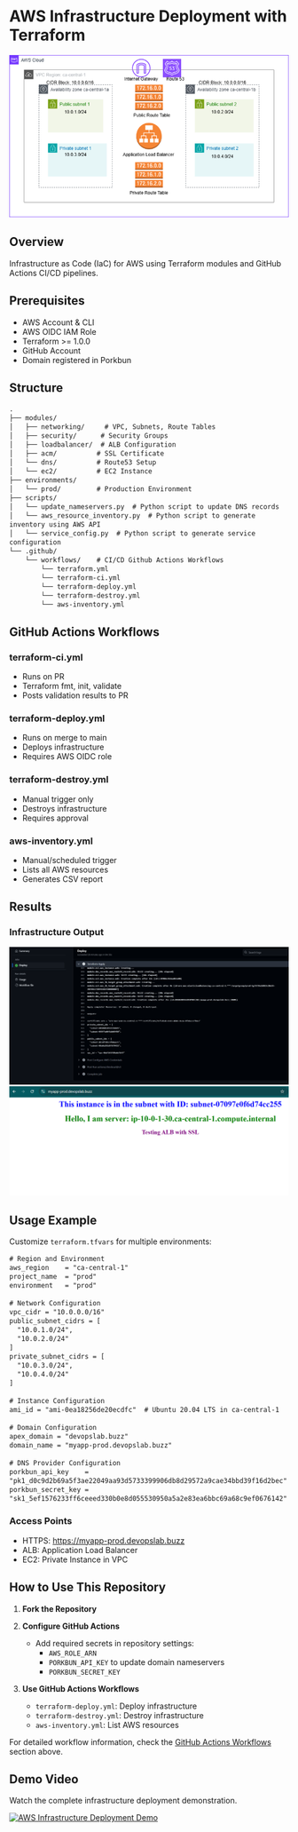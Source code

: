 # **AWS Infrastructure Deployment with Terraform**

<img src="screenshots/architecture.png" alt="AWS Infrastructure Architecture" width="800"/>

## Overview
Infrastructure as Code (IaC) for AWS using Terraform modules and GitHub Actions CI/CD pipelines.

## Prerequisites
- AWS Account & CLI
- AWS OIDC IAM Role
- Terraform >= 1.0.0
- GitHub Account
- Domain registered in Porkbun

## Structure
```
.
├── modules/
│   ├── networking/     # VPC, Subnets, Route Tables
│   ├── security/      # Security Groups
│   ├── loadbalancer/  # ALB Configuration
│   ├── acm/          # SSL Certificate
│   └── dns/          # Route53 Setup
│   └── ec2/          # EC2 Instance
├── environments/
│   └── prod/         # Production Environment
├── scripts/
│   └── update_nameservers.py  # Python script to update DNS records
│   └── aws_resource_inventory.py  # Python script to generate inventory using AWS API
│   └── service_config.py  # Python script to generate service configuration
└── .github/
    └── workflows/    # CI/CD Github Actions Workflows
        └── terraform.yml
        └── terraform-ci.yml
        └── terraform-deploy.yml
        └── terraform-destroy.yml
        └── aws-inventory.yml
```

## GitHub Actions Workflows

### terraform-ci.yml
- Runs on PR
- Terraform fmt, init, validate
- Posts validation results to PR

### terraform-deploy.yml
- Runs on merge to main
- Deploys infrastructure
- Requires AWS OIDC role

### terraform-destroy.yml
- Manual trigger only
- Destroys infrastructure
- Requires approval

### aws-inventory.yml
- Manual/scheduled trigger
- Lists all AWS resources
- Generates CSV report

## Results

### Infrastructure Output
![Terraform Output](screenshots/output1.png)
![Terraform Output](screenshots/output2.png)

## Usage Example

Customize `terraform.tfvars` for multiple environments:

```hcl
# Region and Environment
aws_region    = "ca-central-1"
project_name  = "prod"
environment   = "prod"

# Network Configuration
vpc_cidr = "10.0.0.0/16"
public_subnet_cidrs = [
  "10.0.1.0/24",
  "10.0.2.0/24"
]
private_subnet_cidrs = [
  "10.0.3.0/24",
  "10.0.4.0/24"
]

# Instance Configuration
ami_id = "ami-0ea18256de20ecdfc"  # Ubuntu 20.04 LTS in ca-central-1

# Domain Configuration
apex_domain = "devopslab.buzz"
domain_name = "myapp-prod.devopslab.buzz"

# DNS Provider Configuration
porkbun_api_key    = "pk1_d0c9d2b69a5f3ae22049aa93d5733399906db8d29572a9cae34bbd39f16d2bec"
porkbun_secret_key = "sk1_5ef1576233ff6ceeed330b0e8d055530950a5a2e83ea6bbc69a68c9ef0676142"
```

### Access Points
- HTTPS: https://myapp-prod.devopslab.buzz
- ALB: Application Load Balancer
- EC2: Private Instance in VPC

## How to Use This Repository

1. **Fork the Repository**
2. **Configure GitHub Actions**
   - Add required secrets in repository settings:
     - `AWS_ROLE_ARN`
     - `PORKBUN_API_KEY` to update domain nameservers
     - `PORKBUN_SECRET_KEY`

3. **Use GitHub Actions Workflows**
   - `terraform-deploy.yml`: Deploy infrastructure
   - `terraform-destroy.yml`: Destroy infrastructure
   - `aws-inventory.yml`: List AWS resources

For detailed workflow information, check the [GitHub Actions Workflows](#github-actions-workflows) section above.
  
## Demo Video
Watch the complete infrastructure deployment demonstration.

[![AWS Infrastructure Deployment Demo](https://img.youtube.com/vi/X_4e6vy0ndE/0.jpg)](https://youtu.be/X_4e6vy0ndE)